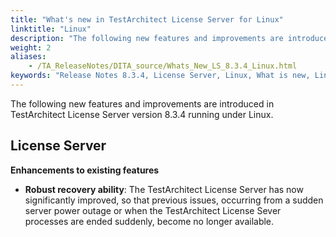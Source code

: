 ```yaml
--- 
title: "What's new in TestArchitect License Server for Linux"
linktitle: "Linux"
description: "The following new features and improvements are introduced in TestArchitect License Server version 8.3.4 running under Linux."
weight: 2
aliases: 
    - /TA_ReleaseNotes/DITA_source/Whats_New_LS_8.3.4_Linux.html
keywords: "Release Notes 8.3.4, License Server, Linux, What is new, Linux, License Server 8.3.4, License Server 8.3.4, what is new, Linux"
---
```


The following new features and improvements are introduced in TestArchitect License Server version 8.3.4 running under Linux.

## License Server

**Enhancements to existing features**

-   **Robust recovery ability**: The TestArchitect License Server has now significantly improved, so that previous issues, occurring from a sudden server power outage or when the TestArchitect License Sever processes are ended suddenly, become no longer available.


